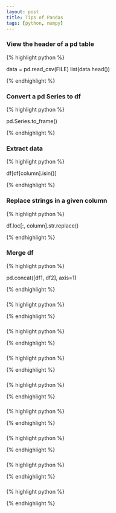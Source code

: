 ```yaml
---
layout: post
title: Tips of Pandas
tags: [python, numpy]
---
```


### View the header of a pd table

{% highlight python %}

data = pd.read_csv(FILE)
list(data.head())

{% endhighlight %}


### Convert a pd Series to df

{% highlight python %}

pd.Series.to_frame()

{% endhighlight %}

### Extract data

{% highlight python %}

df[df[column].isin()]

{% endhighlight %}


### Replace strings in a given column

{% highlight python %}

df.loc[:, column].str.replace()

{% endhighlight %}


### Merge df

{% highlight python %}

pd.concat([df1, df2], axis=1)

{% endhighlight %}


###

{% highlight python %}


{% endhighlight %}

###

{% highlight python %}


{% endhighlight %}

###

{% highlight python %}


{% endhighlight %}

###

{% highlight python %}


{% endhighlight %}

###

{% highlight python %}


{% endhighlight %}

###

{% highlight python %}


{% endhighlight %}

###

{% highlight python %}


{% endhighlight %}

###

{% highlight python %}


{% endhighlight %}
